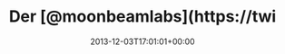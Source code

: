 ---
retweeted: false
source: <a href="http://www.myplume.com/" rel="nofollow">Plume for Android</a>
entities:
  hashtags: []
  symbols: []
  user_mentions:
  - name: Lucas Dohmen
    screen_name: moonbeamlabs
    indices:
    - '4'
    - '17'
    id_str: '28508951'
    id: '28508951'
  urls: []
display_text_range:
- '0'
- '60'
favorite_count: '1'
id_str: '407917401788153856'
truncated: false
retweet_count: '0'
id: '407917401788153856'
created_at: Tue Dec 03 17:01:01 +0000 2013
favorited: false
full_text: Der [@moonbeamlabs](https://twitter.com/moonbeamlabs) gehört ja eher zur
  »No frontend« Bewegung.
lang: de
tags:
- pesos:twitter
date: '2013-12-03T17:01:01+00:00'
src: https://twitter.com/bascht/status/407917401788153856
original_url: https://twitter.com/bascht/status/407917401788153856
type: twitter_tweet
text: Der [@moonbeamlabs](https://twitter.com/moonbeamlabs) gehört ja eher zur »No
  frontend« Bewegung.
title: Der [@moonbeamlabs](https://twi

---